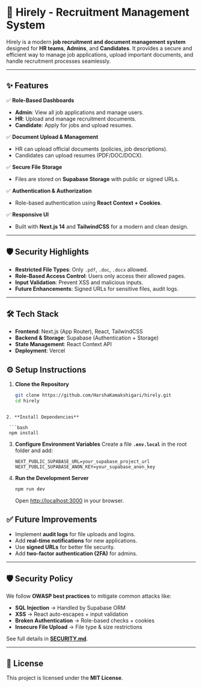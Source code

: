 
# 📌 Hirely - Recruitment Management System

Hirely is a modern **job recruitment and document management system** designed for **HR teams**, **Admins**, and **Candidates**. It provides a secure and efficient way to manage job applications, upload important documents, and handle recruitment processes seamlessly.

---

## ✨ Features

✅ **Role-Based Dashboards**  
- **Admin**: View all job applications and manage users.  
- **HR**: Upload and manage recruitment documents.  
- **Candidate**: Apply for jobs and upload resumes.  

✅ **Document Upload & Management**  
- HR can upload official documents (policies, job descriptions).  
- Candidates can upload resumes (PDF/DOC/DOCX).  

✅ **Secure File Storage**  
- Files are stored on **Supabase Storage** with public or signed URLs.  

✅ **Authentication & Authorization**  
- Role-based authentication using **React Context + Cookies**.  

✅ **Responsive UI**  
- Built with **Next.js 14** and **TailwindCSS** for a modern and clean design.  

---

## 🛡 Security Highlights

- **Restricted File Types**: Only `.pdf`, `.doc`, `.docx` allowed.  
- **Role-Based Access Control**: Users only access their allowed pages.  
- **Input Validation**: Prevent XSS and malicious inputs.  
- **Future Enhancements**: Signed URLs for sensitive files, audit logs.  

---

## 🛠 Tech Stack

- **Frontend**: Next.js (App Router), React, TailwindCSS  
- **Backend & Storage**: Supabase (Authentication + Storage)  
- **State Management**: React Context API  
- **Deployment**: Vercel  



## ⚙️ Setup Instructions

1. **Clone the Repository**
   ```bash
   git clone https://github.com/HarshaKamakshigari/hirely.git
   cd hirely
  ```

2. **Install Dependencies**

   ```bash
   npm install
   ```

3. **Configure Environment Variables**
   Create a file **`.env.local`** in the root folder and add:

   ```
   NEXT_PUBLIC_SUPABASE_URL=your_supabase_project_url
   NEXT_PUBLIC_SUPABASE_ANON_KEY=your_supabase_anon_key
   ```

4. **Run the Development Server**

   ```bash
   npm run dev
   ```

   Open [http://localhost:3000](http://localhost:3000) in your browser.



## ✅ Future Improvements

* Implement **audit logs** for file uploads and logins.
* Add **real-time notifications** for new applications.
* Use **signed URLs** for better file security.
* Add **two-factor authentication (2FA)** for admins.

---

## 🛡 Security Policy

We follow **OWASP best practices** to mitigate common attacks like:

* **SQL Injection** → Handled by Supabase ORM
* **XSS** → React auto-escapes + input validation
* **Broken Authentication** → Role-based checks + cookies
* **Insecure File Upload** → File type & size restrictions

See full details in **[SECURITY.md](./SECURITY.md)**.

---

## 📜 License

This project is licensed under the **MIT License**.

